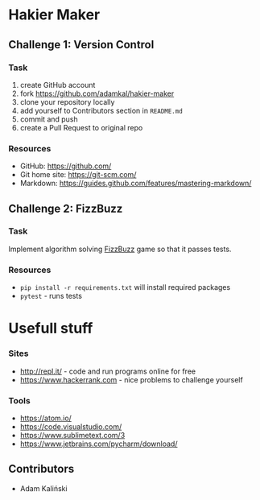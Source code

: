 # Hakier Maker

## Challenge 1: Version Control

### Task

1. create GitHub account
2. fork https://github.com/adamkal/hakier-maker
3. clone your repository locally
4. add yourself to Contributors section in `README.md`
5. commit and push
6. create a Pull Request to original repo

### Resources

* GitHub: https://github.com/
* Git home site: https://git-scm.com/
* Markdown: https://guides.github.com/features/mastering-markdown/

## Challenge 2: FizzBuzz

### Task

Implement algorithm solving [FizzBuzz](https://en.wikipedia.org/wiki/Fizz_buzz) game so that it passes tests.

### Resources

* `pip install -r requirements.txt` will install required packages
* `pytest` - runs tests


# Usefull stuff

### Sites
* http://repl.it/ - code and run programs online for free
* https://www.hackerrank.com - nice problems to challenge yourself

### Tools
* https://atom.io/
* https://code.visualstudio.com/
* https://www.sublimetext.com/3
* https://www.jetbrains.com/pycharm/download/

## Contributors

* Adam Kaliński

